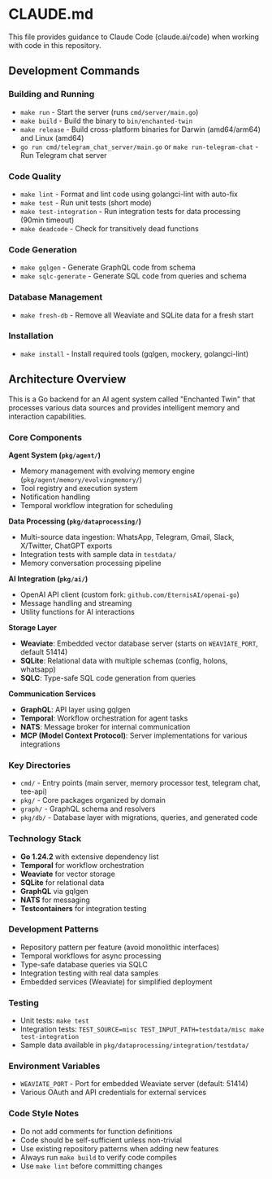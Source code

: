 # CLAUDE.md

This file provides guidance to Claude Code (claude.ai/code) when working with code in this repository.

## Development Commands

### Building and Running
- `make run` - Start the server (runs `cmd/server/main.go`)
- `make build` - Build the binary to `bin/enchanted-twin`
- `make release` - Build cross-platform binaries for Darwin (amd64/arm64) and Linux (amd64)
- `go run cmd/telegram_chat_server/main.go` or `make run-telegram-chat` - Run Telegram chat server

### Code Quality
- `make lint` - Format and lint code using golangci-lint with auto-fix
- `make test` - Run unit tests (short mode)
- `make test-integration` - Run integration tests for data processing (90min timeout)
- `make deadcode` - Check for transitively dead functions

### Code Generation
- `make gqlgen` - Generate GraphQL code from schema
- `make sqlc-generate` - Generate SQL code from queries and schema

### Database Management
- `make fresh-db` - Remove all Weaviate and SQLite data for a fresh start

### Installation
- `make install` - Install required tools (gqlgen, mockery, golangci-lint)

## Architecture Overview

This is a Go backend for an AI agent system called "Enchanted Twin" that processes various data sources and provides intelligent memory and interaction capabilities.

### Core Components

**Agent System (`pkg/agent/`)**
- Memory management with evolving memory engine (`pkg/agent/memory/evolvingmemory/`)
- Tool registry and execution system
- Notification handling
- Temporal workflow integration for scheduling

**Data Processing (`pkg/dataprocessing/`)**
- Multi-source data ingestion: WhatsApp, Telegram, Gmail, Slack, X/Twitter, ChatGPT exports
- Integration tests with sample data in `testdata/`
- Memory conversation processing pipeline

**AI Integration (`pkg/ai/`)**
- OpenAI API client (custom fork: `github.com/EternisAI/openai-go`)
- Message handling and streaming
- Utility functions for AI interactions

**Storage Layer**
- **Weaviate**: Embedded vector database server (starts on `WEAVIATE_PORT`, default 51414)
- **SQLite**: Relational data with multiple schemas (config, holons, whatsapp)
- **SQLC**: Type-safe SQL code generation from queries

**Communication Services**
- **GraphQL**: API layer using gqlgen
- **Temporal**: Workflow orchestration for agent tasks
- **NATS**: Message broker for internal communication
- **MCP (Model Context Protocol)**: Server implementations for various integrations

### Key Directories

- `cmd/` - Entry points (main server, memory processor test, telegram chat, tee-api)
- `pkg/` - Core packages organized by domain
- `graph/` - GraphQL schema and resolvers
- `pkg/db/` - Database layer with migrations, queries, and generated code

### Technology Stack

- **Go 1.24.2** with extensive dependency list
- **Temporal** for workflow orchestration
- **Weaviate** for vector storage
- **SQLite** for relational data
- **GraphQL** via gqlgen
- **NATS** for messaging
- **Testcontainers** for integration testing

### Development Patterns

- Repository pattern per feature (avoid monolithic interfaces)
- Temporal workflows for async processing
- Type-safe database queries via SQLC
- Integration testing with real data samples
- Embedded services (Weaviate) for simplified deployment

### Testing

- Unit tests: `make test`
- Integration tests: `TEST_SOURCE=misc TEST_INPUT_PATH=testdata/misc make test-integration`
- Sample data available in `pkg/dataprocessing/integration/testdata/`

### Environment Variables

- `WEAVIATE_PORT` - Port for embedded Weaviate server (default: 51414)
- Various OAuth and API credentials for external services

### Code Style Notes

- Do not add comments for function definitions
- Code should be self-sufficient unless non-trivial
- Use existing repository patterns when adding new features
- Always run `make build` to verify code compiles
- Use `make lint` before committing changes